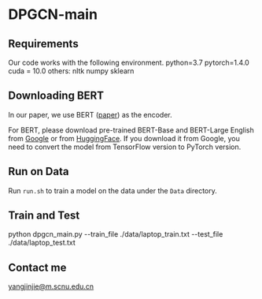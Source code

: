 # DPGCN-main

## Requirements

Our code works with the following environment.
python=3.7
pytorch=1.4.0
cuda = 10.0
others:
nltk
numpy
sklearn

## Downloading BERT

In our paper, we use BERT ([paper](https://www.aclweb.org/anthology/N19-1423/)) as the encoder.

For BERT, please download pre-trained BERT-Base and BERT-Large English from [Google](https://github.com/google-research/bert) or from [HuggingFace](https://s3.amazonaws.com/models.huggingface.co/bert/bert-base-chinese.tar.gz). If you download it from Google, you need to convert the model from TensorFlow version to PyTorch version.

## Run on Data
Run `run.sh` to train a model on the  data under the `Data` directory.

## Train and Test
python dpgcn_main.py --train_file ./data/laptop_train.txt --test_file ./data/laptop_test.txt

## Contact me
yangjinjie@m.scnu.edu.cn
